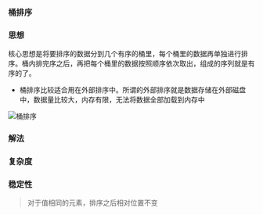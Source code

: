 ### 桶排序

### 思想

核心思想是将要排序的数据分到几个有序的桶里，每个桶里的数据再单独进行排序。桶内排完序之后，再把每个桶里的数据按照顺序依次取出，组成的序列就是有序的了。

- 桶排序比较适合用在外部排序中。所谓的外部排序就是数据存储在外部磁盘中，数据量比较大，内存有限，无法将数据全部加载到内存中

<img :src="$withBase('/桶排序.png')" alt="桶排序" />

### 解法

### 复杂度

### 稳定性

> 对于值相同的元素，排序之后相对位置不变
